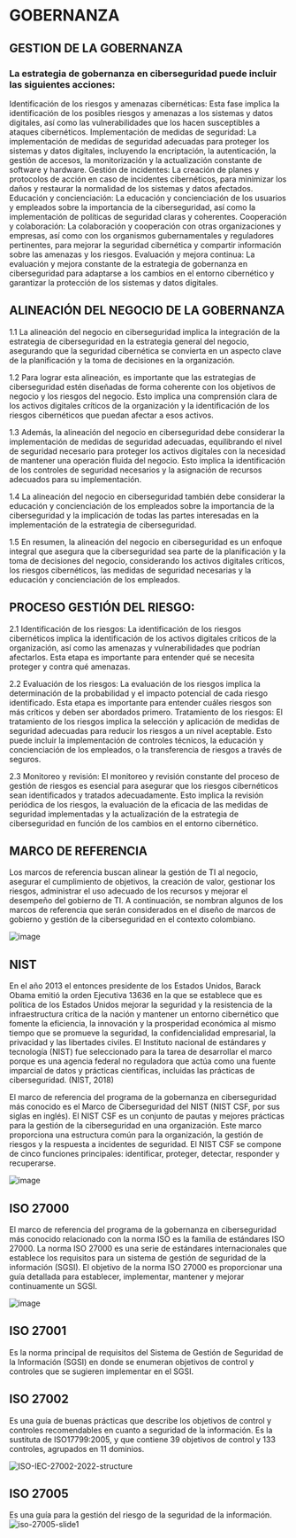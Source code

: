 # GOBERNANZA
## GESTION DE LA GOBERNANZA
### La estrategia de gobernanza en ciberseguridad puede incluir las siguientes acciones:
Identificación de los riesgos y amenazas cibernéticas: Esta fase implica la identificación de los posibles riesgos y amenazas a los sistemas y datos digitales, así como las vulnerabilidades que los hacen susceptibles a ataques cibernéticos. Implementación de medidas de seguridad: La implementación de medidas de seguridad adecuadas para proteger los sistemas y datos digitales, incluyendo la encriptación, la autenticación, la gestión de accesos, la monitorización y la actualización constante de software y hardware. Gestión de incidentes: La creación de planes y protocolos de acción en caso de incidentes cibernéticos, para minimizar los daños y restaurar la normalidad de los sistemas y datos afectados. Educación y concienciación: La educación y concienciación de los usuarios y empleados sobre la importancia de la ciberseguridad, así como la implementación de políticas de seguridad claras y coherentes. Cooperación y colaboración: La colaboración y cooperación con otras organizaciones y empresas, así como con los organismos gubernamentales y reguladores pertinentes, para mejorar la seguridad cibernética y compartir información sobre las amenazas y los riesgos. Evaluación y mejora continua: La evaluación y mejora constante de la estrategia de gobernanza en ciberseguridad para adaptarse a los cambios en el entorno cibernético y garantizar la protección de los sistemas y datos digitales.
## ALINEACIÓN DEL NEGOCIO DE LA GOBERNANZA
1.1 La alineación del negocio en ciberseguridad implica la integración de la estrategia de ciberseguridad en la estrategia general del negocio, asegurando que la seguridad cibernética se convierta en un aspecto clave de la planificación y la toma de decisiones en la organización.

1.2 Para lograr esta alineación, es importante que las estrategias de ciberseguridad estén diseñadas de forma coherente con los objetivos de negocio y los riesgos del negocio. Esto implica una comprensión clara de los activos digitales críticos de la organización y la identificación de los riesgos cibernéticos que puedan afectar a esos activos.

1.3 Además, la alineación del negocio en ciberseguridad debe considerar la implementación de medidas de seguridad adecuadas, equilibrando el nivel de seguridad necesario para proteger los activos digitales con la necesidad de mantener una operación fluida del negocio. Esto implica la identificación de los controles de seguridad necesarios y la asignación de recursos adecuados para su implementación.

1.4 La alineación del negocio en ciberseguridad también debe considerar la educación y concienciación de los empleados sobre la importancia de la ciberseguridad y la implicación de todas las partes interesadas en la implementación de la estrategia de ciberseguridad.

1.5 En resumen, la alineación del negocio en ciberseguridad es un enfoque integral que asegura que la ciberseguridad sea parte de la planificación y la toma de decisiones del negocio, considerando los activos digitales críticos, los riesgos cibernéticos, las medidas de seguridad necesarias y la educación y concienciación de los empleados.

## PROCESO GESTIÓN DEL RIESGO:

2.1 Identificación de los riesgos: La identificación de los riesgos cibernéticos implica la identificación de los activos digitales críticos de la organización, así como las amenazas y vulnerabilidades que podrían afectarlos. Esta etapa es importante para entender qué se necesita proteger y contra qué amenazas.

2.2 Evaluación de los riesgos: La evaluación de los riesgos implica la determinación de la probabilidad y el impacto potencial de cada riesgo identificado. Esta etapa es importante para entender cuáles riesgos son más críticos y deben ser abordados primero.
Tratamiento de los riesgos: El tratamiento de los riesgos implica la selección y aplicación de medidas de seguridad adecuadas para reducir los riesgos a un nivel aceptable. Esto puede incluir la implementación de controles técnicos, la educación y concienciación de los empleados, o la transferencia de riesgos a través de seguros.

2.3 Monitoreo y revisión: El monitoreo y revisión constante del proceso de gestión de riesgos es esencial para asegurar que los riesgos cibernéticos sean identificados y tratados adecuadamente. Esto implica la revisión periódica de los riesgos, la evaluación de la eficacia de las medidas de seguridad implementadas y la actualización de la estrategia de ciberseguridad en función de los cambios en el entorno cibernético.

## MARCO DE REFERENCIA

Los marcos de referencia buscan alinear la gestión de TI al negocio, asegurar el cumplimiento de objetivos, la creación de valor, gestionar los riesgos, administrar el uso adecuado de los recursos y mejorar el desempeño del gobierno de TI. A continuación, se nombran algunos de los marcos de referencia que serán considerados en el diseño de marcos de gobierno y gestión de la ciberseguridad en el contexto colombiano.

![image](https://user-images.githubusercontent.com/125513718/221897276-880ad886-68ae-4576-aa23-9b59efb390da.png)

## NIST
En el año 2013 el entonces presidente de los Estados Unidos, Barack Obama emitió la orden Ejecutiva 13636 en la que se establece que es política de los Estados Unidos mejorar la seguridad y la resistencia de la infraestructura crítica de la nación y mantener un entorno cibernético que fomente la eficiencia, la innovación y la prosperidad económica al mismo tiempo que se promueve la seguridad, la confidencialidad empresarial, la privacidad y las libertades civiles. El Instituto nacional de estándares y tecnología (NIST) fue seleccionado para la tarea de desarrollar el marco porque es una agencia federal no reguladora que actúa como una fuente imparcial de datos y prácticas científicas, incluidas las prácticas de ciberseguridad. (NIST, 2018)

El marco de referencia del programa de la gobernanza en ciberseguridad más conocido es el Marco de Ciberseguridad del NIST (NIST CSF, por sus siglas en inglés). El NIST CSF es un conjunto de pautas y mejores prácticas para la gestión de la ciberseguridad en una organización. Este marco proporciona una estructura común para la organización, la gestión de riesgos y la respuesta a incidentes de seguridad. El NIST CSF se compone de cinco funciones principales: identificar, proteger, detectar, responder y recuperarse.

![image](https://user-images.githubusercontent.com/125513718/221899171-e76d50bb-65d3-4be8-9ee8-e431e66103f1.png)

## ISO 27000
El marco de referencia del programa de la gobernanza en ciberseguridad más conocido relacionado con la norma ISO es la familia de estándares ISO 27000. La norma ISO 27000 es una serie de estándares internacionales que establece los requisitos para un sistema de gestión de seguridad de la información (SGSI). El objetivo de la norma ISO 27000 es proporcionar una guía detallada para establecer, implementar, mantener y mejorar continuamente un SGSI.

![image](https://user-images.githubusercontent.com/125513718/221899119-51e12e8c-3ad1-4264-858c-da8f69dc0fbe.png)

## ISO 27001
Es la norma principal de requisitos del Sistema de Gestión de Seguridad de la Información (SGSI) en donde se enumeran objetivos de control y controles que se sugieren implementar en el SGSI. 

## ISO 27002
Es una guía de buenas prácticas que describe los objetivos de control y controles recomendables en cuanto a seguridad de la información. Es la sustituta de ISO17799:2005, y que contiene 39 objetivos de control y 133 controles, agrupados en 11 dominios.

![ISO-IEC-27002-2022-structure](https://user-images.githubusercontent.com/125692921/221907726-f97ef349-7290-4877-a2fc-e554f1fbae88.gif)

## ISO 27005
Es una guía para la gestión del riesgo de la seguridad de la información.![iso-27005-slide1](https://user-images.githubusercontent.com/125692921/221908476-59a8a086-f1bc-412f-a2d2-fca9c5f8678b.png)




